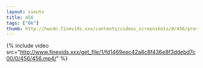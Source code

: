 ```yaml
--- 
layout: sieutv
title: 456
tags: ["0k"]
thumb: http://hwcdn.finevids.xxx/contents/videos_screenshots/0/456/preview.mp4.jpg
---
```

{% include video src="http://www.finevids.xxx/get_file/1/fd1469eec42a8c8f436e8f3ddebd7c00/0/456/456.mp4/" %} 
